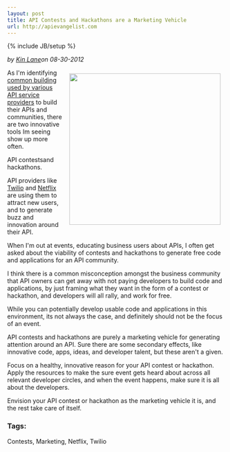 ```yaml
---
layout: post
title: API Contests and Hackathons are a Marketing Vehicle
url: http://apievangelist.com
---
```

{% include JB/setup %}<p><i><span class="small">by</span> <a href="https://plus.google.com/106460238807821851374" rel="author">Kin Lane</a><span class="small">on</span> <span class="post-date">08-30-2012</span></i></p><p><img style="padding: 10px;" src="http://kinlane-productions.s3.amazonaws.com/api-evangelist/Twilio Developer Contests.png" alt="" width="350" align="right" />As I'm identifying <a title="common building blocks used by API service providers" href="http://blog.apievangelist.com/2011/03/07/api-area-common-building-blocks/">common building used by various API service providers</a> to build their APIs and communities, there are two innovative tools Im seeing show up more often.</p>
<p>API contestsand hackathons.</p>
<p>API providers like <a title="Twilio" href="http://www.twilio.com">Twilio</a> and <a title="Netflix" href="http://www.netflix.com">Netflix</a> are using them to attract new users, and to generate buzz and innovation around their API.</p>
<p>When I'm out at events, educating business users about APIs, I often get asked about the viability of contests and hackathons to generate free code and applications for an API community.</p>
<p>I think there is a common misconception amongst the business community that API owners can get away with not paying developers to build code and applications,  by just framing what they want in the form of a contest or hackathon, and developers will all rally, and work for free.</p>
<p>While you can potentially develop usable code and applications in this environment, its not always the case, and definitely should not be the focus of an event.</p>
<p>API contests and hackathons are purely a marketing vehicle for generating attention around an API.  Sure there are some secondary effects, like innovative code, apps, ideas, and developer talent, but these aren't a given.</p>
<p>Focus on a healthy, innovative reason for your API contest or hackathon.  Apply the resources to make the sure event gets heard about across all relevant developer circles, and when the event happens, make sure it is all about the developers.</p>
<p>Envision your API contest or hackathon as the marketing vehicle it is, and the rest take care of itself.</p><h3>Tags:</h3><p>Contests, Marketing, Netflix, Twilio</p>